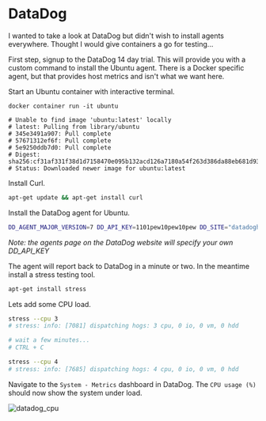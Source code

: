 # DataDog

I wanted to take a look at DataDog but didn't wish to install agents everywhere.  Thought I would give containers a go for testing...

First step, signup to the DataDog 14 day trial.  This will provide you with a custom command to install the Ubuntu agent.  There is a Docker specific agent, but that provides host metrics and isn't what we want here.

Start an Ubuntu container with interactive terminal.

```shell
docker container run -it ubuntu

# Unable to find image 'ubuntu:latest' locally
# latest: Pulling from library/ubuntu
# 345e3491a907: Pull complete
# 57671312ef6f: Pull complete
# 5e9250ddb7d0: Pull complete
# Digest: sha256:cf31af331f38d1d7158470e095b132acd126a7180a54f263d386da88eb681d93
# Status: Downloaded newer image for ubuntu:latest
```

Install Curl.

```bash
apt-get update && apt-get install curl
```

Install the DataDog agent for Ubuntu.

```bash
DD_AGENT_MAJOR_VERSION=7 DD_API_KEY=1101pew10pew10pew DD_SITE="datadoghq.eu" bash -c "$(curl -L https://s3.amazonaws.com/dd-agent/scripts/install_script.sh)"
```
*Note: the agents page on the DataDog website will specify your own DD_API_KEY*

The agent will report back to DataDog in a minute or two.  In the meantime install a stress testing tool.

```bash
apt-get install stress
```

Lets add some CPU load.

```bash
stress --cpu 3
# stress: info: [7081] dispatching hogs: 3 cpu, 0 io, 0 vm, 0 hdd

# wait a few minutes...
# CTRL + C

stress --cpu 4
# stress: info: [7685] dispatching hogs: 4 cpu, 0 io, 0 vm, 0 hdd
```

Navigate to the `System - Metrics` dashboard in DataDog.  The `CPU usage (%)` should now show the system under load.

![datadog_cpu](/assets/datadog_cpu.png)

